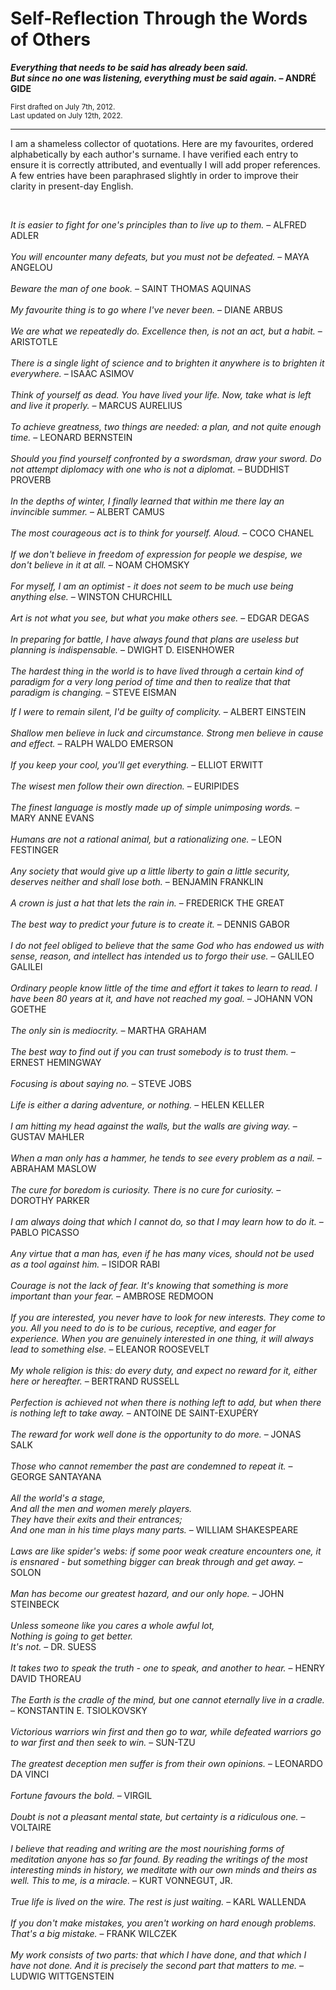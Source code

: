 
# Self-Reflection Through the Words of Others

__*Everything that needs to be said has already been said.\
But since no one was listening, everything must be said again.* &ndash; ANDRÉ GIDE__

<sub>First drafted on July 7th, 2012.</sub> \
<sub>Last updated on July 12th, 2022.</sub>

___

I am a shameless collector of quotations. Here are my favourites, ordered alphabetically by each author's surname. I have verified each entry to ensure it is correctly attributed, and eventually I will add proper references. A few entries have been paraphrased slightly in order to improve their clarity in present-day English.

<br>

*It is easier to fight for one's principles than to live up to them.* &ndash; ALFRED ADLER
\
\
*You will encounter many defeats, but you must not be defeated.*  &ndash; MAYA ANGELOU
\
\
*Beware the man of one book.* &ndash; SAINT THOMAS AQUINAS
\
\
*My favourite thing is to go where I've never been.* &ndash; DIANE ARBUS
\
\
*We are what we repeatedly do. Excellence then, is not an act, but a habit.* &ndash; ARISTOTLE
\
\
*There is a single light of science and to brighten it anywhere is to brighten it everywhere.* &ndash; ISAAC ASIMOV
\
\
*Think of yourself as dead. You have lived your life. Now, take what is left and live it properly.* &ndash; MARCUS AURELIUS
\
\
*To achieve greatness, two things are needed: a plan, and not quite enough time.* &ndash; LEONARD BERNSTEIN
\
\
*Should you find yourself confronted by a swordsman, draw your sword. Do not attempt diplomacy with one who is not a diplomat.* &ndash; BUDDHIST PROVERB
\
\
*In the depths of winter, I finally learned that within me there lay an invincible summer.* &ndash; ALBERT CAMUS
\
\
*The most courageous act is to think for yourself. Aloud.* &ndash; COCO CHANEL
\
\
*If we don't believe in freedom of expression for people we despise, we don't believe in it at all.* &ndash; NOAM CHOMSKY
\
\
*For myself, I am an optimist - it does not seem to be much use being anything else.* &ndash; WINSTON CHURCHILL
\
\
*Art is not what you see, but what you make others see.* &ndash; EDGAR DEGAS
\
\
*In preparing for battle, I have always found that plans are useless but planning is indispensable.* &ndash; DWIGHT D. EISENHOWER
\
\
*The hardest thing in the world is to have lived through a certain kind of paradigm for a very long period of time and then to realize that that paradigm is changing.* &ndash; STEVE EISMAN
<!--- Source, 2019: https://www.youtube.com/watch?v=OkfpTEVIcM8 --->
*If I were to remain silent, I'd be guilty of complicity.* &ndash; ALBERT EINSTEIN
\
\
*Shallow men believe in luck and circumstance. Strong men believe in cause and effect.*  &ndash; RALPH WALDO EMERSON
\
\
*If you keep your cool, you'll get everything.* &ndash; ELLIOT ERWITT
\
\
*The wisest men follow their own direction.* &ndash; EURIPIDES
\
\
*The finest language is mostly made up of simple unimposing words.* &ndash; MARY ANNE EVANS
\
\
*Humans are not a rational animal, but a rationalizing one.* &ndash; LEON FESTINGER
\
\
*Any society that would give up a little liberty to gain a little security, deserves neither and shall lose both.* &ndash;
BENJAMIN FRANKLIN
\
\
*A crown is just a hat that lets the rain in.* &ndash; FREDERICK THE GREAT
\
\
*The best way to predict your future is to create it.* &ndash; DENNIS GABOR
\
\
*I do not feel obliged to believe that the same God who has endowed us with sense, reason, and intellect has
intended us to forgo their use.* &ndash; GALILEO GALILEI
\
\
*Ordinary people know little of the time and effort it takes to learn to read. I have been 80 years at it, and have
not reached my goal.* &ndash; JOHANN VON GOETHE
\
\
*The only sin is mediocrity.* &ndash; MARTHA GRAHAM
\
\
*The best way to find out if you can trust somebody is to trust them.* &ndash; ERNEST HEMINGWAY
\
\
*Focusing is about saying no.* &ndash; STEVE JOBS
\
\
*Life is either a daring adventure, or nothing.* &ndash; HELEN KELLER
\
\
*I am hitting my head against the walls, but the walls are giving way.* &ndash; GUSTAV MAHLER
\
\
*When a man only has a hammer, he tends to see every problem as a nail.* &ndash; ABRAHAM MASLOW
\
\
*The cure for boredom is curiosity. There is no cure for curiosity.* &ndash; DOROTHY PARKER
\
\
*I am always doing that which I cannot do, so that I may learn how to do it.* &ndash; PABLO PICASSO
\
\
*Any virtue that a man has, even if he has many vices, should not be used as a tool against him.* &ndash; ISIDOR RABI
\
\
*Courage is not the lack of fear. It's knowing that something is more important than your fear.* &ndash; AMBROSE REDMOON
\
\
*If you are interested, you never have to look for new interests. They come to you. All you need to do is to be curious, receptive, and eager for experience. When you are genuinely interested in one thing, it will always lead to something else.* &ndash; ELEANOR ROOSEVELT
\
\
*My whole religion is this: do every duty, and expect no reward for it, either here or hereafter.* &ndash; BERTRAND RUSSELL
\
\
*Perfection is achieved not when there is nothing left to add, but when there is nothing left to take away.* &ndash;
ANTOINE DE SAINT-EXUPÉRY
\
\
*The reward for work well done is the opportunity to do more.* &ndash; JONAS SALK
\
\
*Those who cannot remember the past are condemned to repeat it.* &ndash; GEORGE SANTAYANA
\
\
*All the world's a stage,*\
*And all the men and women merely players.*\
*They have their exits and their entrances;*\
*And one man in his time plays many parts.* &ndash; WILLIAM SHAKESPEARE
\
\
*Laws are like spider's webs: if some poor weak creature encounters one, it is ensnared - but something bigger
can break through and get away.* &ndash; SOLON
\
\
*Man has become our greatest hazard, and our only hope.* &ndash; JOHN STEINBECK
\
\
*Unless someone like you cares a whole awful lot,*\
*Nothing is going to get better.*\
*It's not.* &ndash; DR. SUESS
\
\
*It takes two to speak the truth - one to speak, and another to hear.* &ndash; HENRY DAVID THOREAU
\
\
*The Earth is the cradle of the mind, but one cannot eternally live in a cradle.* &ndash; KONSTANTIN E. TSIOLKOVSKY
\
\
*Victorious warriors win first and then go to war, while defeated warriors go to war first and then seek to win.* &ndash;
SUN-TZU
\
\
*The greatest deception men suffer is from their own opinions.* &ndash; LEONARDO DA VINCI
\
\
*Fortune favours the bold.* &ndash; VIRGIL
\
\
*Doubt is not a pleasant mental state, but certainty is a ridiculous one.* &ndash; VOLTAIRE
\
\
*I believe that reading and writing are the most nourishing forms of meditation anyone has so far found. By reading the writings of the most interesting minds in history, we meditate with our own minds and theirs as well. This to me, is a miracle.* &ndash; KURT VONNEGUT, JR.
\
\
*True life is lived on the wire. The rest is just waiting.* &ndash; KARL WALLENDA
\
\
*If you don't make mistakes, you aren't working on hard enough problems. That's a big mistake.* &ndash; FRANK WILCZEK
\
\
*My work consists of two parts: that which I have done, and that which I have not done. And it is precisely the
second part that matters to me.* &ndash; LUDWIG WITTGENSTEIN

